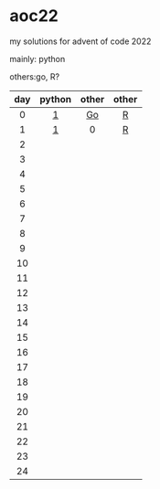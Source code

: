 # aoc22

my solutions for advent of code 2022

mainly: python

others:go, R?

| day  | python | other | other |
| :-------------: |:-------------:| :-----:| :-----:|
| 0 | [1](day0/aoc_day0.py) |  [Go](day0/aoc_day0.go) |[R](day0/aoc_day0.R)|
| 1 | [1](day1/aoc_day1.py)     | 0 |[R](day1/aoc_day1.R) |
| 2 |      |  | |
| 3 |      |  |
| 4 |      |  |
| 5 |      |  |
| 6 |      |  |
| 7 |      |  |
| 8 |      |  |
| 9 |      |  |
| 10 |      |  |
| 11 |      |  |
| 12 |      |  |
| 13 |      |  |
| 14 |      |  |
| 15 |      |  |
| 16 |      |  |
| 17 |      |  |
| 18 |      |  |
| 19 |      |  |
| 20 |      |  |
| 21 |      |  |
| 22 |      |  |
| 23 |      |  |
| 24 |      |  |
